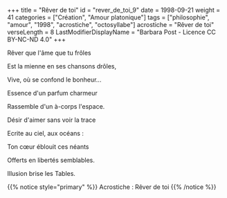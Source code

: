 +++
title = "Rêver de toi"
id = "rever_de_toi_9"
date = 1998-09-21
weight = 41
categories = ["Création", "Amour platonique"]
tags = ["philosophie", "amour", "1998", "acrostiche", "octosyllabe"]
acrostiche = "Rêver de toi"
verseLength = 8
LastModifierDisplayName = "Barbara Post - Licence CC BY-NC-ND 4.0"
+++

Rêver que l'âme que tu frôles

Est la mienne en ses chansons drôles,

Vive, où se confond le bonheur...

Essence d'un parfum charmeur

Rassemble d'un à-corps l'espace.

Désir d'aimer sans voir la trace

Ecrite au ciel, aux océans :

Ton cœur éblouit ces néants

Offerts en libertés semblables.

Illusion brise les Tables.

{{% notice style="primary" %}}
Acrostiche : Rêver de toi
{{% /notice %}}
